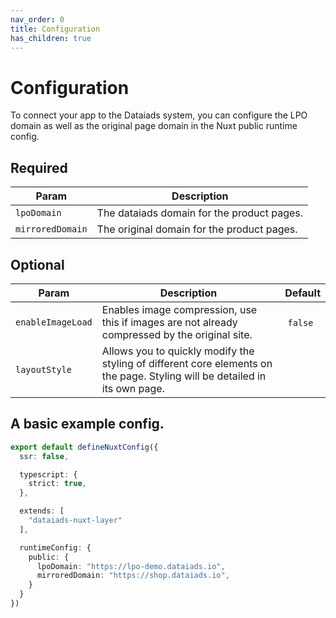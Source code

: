 ```yaml
---
nav_order: 0
title: Configuration
has_children: true
---
```

# Configuration

To connect your app to the Dataiads system, you can configure the LPO domain as well as the original page domain in the Nuxt public runtime config.

## Required

| Param | Description | 
| ------- | ------- | 
| `lpoDomain` | The dataiads domain for the product pages. | 
| `mirroredDomain` | The original domain for the product pages. | 

## Optional

| Param | Description | Default | 
| ------- | ------- | ------- | 
| `enableImageLoad` | Enables image compression, use this if images are not already compressed by the original site. | `false` | 
| `layoutStyle` | Allows you to quickly modify the styling of different core elements on the page. Styling will be detailed in its own page. | 


## A basic example config.
``` typescript
export default defineNuxtConfig({
  ssr: false,

  typescript: {
    strict: true,
  },

  extends: [
    "dataiads-nuxt-layer"
  ],

  runtimeConfig: {
    public: {
      lpoDomain: "https://lpo-demo.dataiads.io",
      mirroredDomain: "https://shop.dataiads.io",
    }
  }
})
```